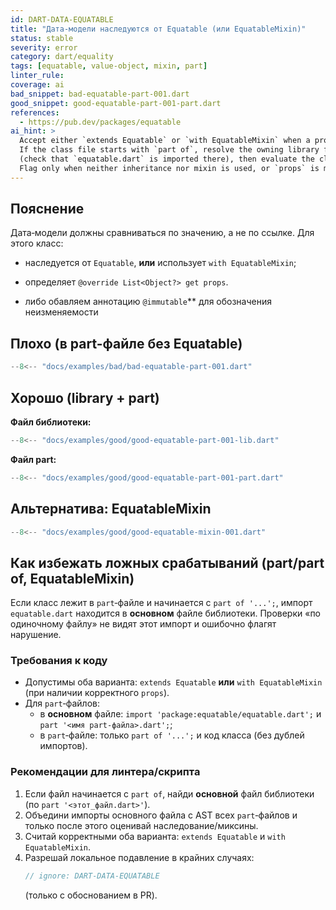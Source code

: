 ```yaml
---
id: DART-DATA-EQUATABLE
title: "Дата‑модели наследуются от Equatable (или EquatableMixin)"
status: stable
severity: error
category: dart/equality
tags: [equatable, value-object, mixin, part]
linter_rule:
coverage: ai
bad_snippet: bad-equatable-part-001.dart
good_snippet: good-equatable-part-001-part.dart
references:
  - https://pub.dev/packages/equatable
ai_hint: >
  Accept either `extends Equatable` or `with EquatableMixin` when a proper `props` is present.
  If the class file starts with `part of`, resolve the owning library file, merge imports
  (check that `equatable.dart` is imported there), then evaluate the class.
  Flag only when neither inheritance nor mixin is used, or `props` is missing/empty.
---
```


## Пояснение
Дата‑модели должны сравниваться по значению, а не по ссылке. Для этого класс:
- наследуется от `Equatable`, **или** использует `with EquatableMixin`;
- определяет `@override List<Object?> get props`. 

- либо обавляем аннотацию `@immutable`** для обозначения неизменяемости


## Плохо (в part-файле без Equatable)
```dart
--8<-- "docs/examples/bad/bad-equatable-part-001.dart"
```

## Хорошо (library + part)
**Файл библиотеки:**
```dart
--8<-- "docs/examples/good/good-equatable-part-001-lib.dart"
```

**Файл part:**
```dart
--8<-- "docs/examples/good/good-equatable-part-001-part.dart"
```

## Альтернатива: EquatableMixin
```dart
--8<-- "docs/examples/good/good-equatable-mixin-001.dart"
```

## Как избежать ложных срабатываний (part/part of, EquatableMixin)
Если класс лежит в `part`‑файле и начинается с `part of '...';`, импорт `equatable.dart` находится в **основном** файле библиотеки.
Проверки «по одиночному файлу» не видят этот импорт и ошибочно флагят нарушение.

### Требования к коду
- Допустимы оба варианта: `extends Equatable` **или** `with EquatableMixin` (при наличии корректного `props`).
- Для `part`‑файлов:
  - в **основном** файле: `import 'package:equatable/equatable.dart';` и `part '<имя part-файла>.dart';`;
  - в `part`‑файле: только `part of '...';` и код класса (без дублей импортов).

### Рекомендации для линтера/скрипта
1. Если файл начинается с `part of`, найди **основной** файл библиотеки (по `part '<этот_файл.dart>'`).
2. Объедини импорты основного файла с AST всех `part`‑файлов и только после этого оценивай наследование/миксины.
3. Считай корректными оба варианта: `extends Equatable` и `with EquatableMixin`.
4. Разрешай локальное подавление в крайних случаях:
   ```dart
   // ignore: DART-DATA-EQUATABLE
   ```
   (только с обоснованием в PR).
